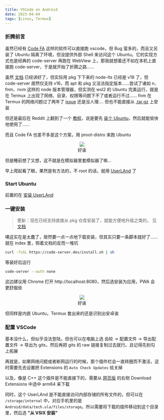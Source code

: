 ```yaml
---
title: VSCode on Android
date: 2023-04-04
tags: [Linux, Termux]
---
```


### 折腾前言

虽然已经有 [Code FA](https://github.com/nightmare-space/vscode_for_android) 这样的软件可以直接跑 vscode，但 Bug 蛮多的，而且又另装了 Ubuntu 隔离了环境，但没提供外部 Shell 来访问这个 Ubuntu。它的实现方式也是经典的 code-server 再跑在 WebView 上，那我就想着还不如在本机上直接跑 code-server，于是就开始了折腾之路......

虽然 [文档](https://coder.com/docs/code-server/latest/termux) 已经讲好了，但实际用 pkg 下下来的 node-lts 已经是 v18 了，但 code-server 居然仅支持 v16，而 apt 和 pkg 又没法指定版本......尝试了诸如 n、fnm、nvm 这样的 node 版本管理器，但实测在 wsl2 的 Ubuntu 完美运行，就是在 Termux 上出现了网络、目录、权限等问题下不了或者运行不过...... fnm 在 Termux 的网络问题过了两年了 [issue](https://github.com/Schniz/fnm/issues/520) 还是没人理.... 但也不能直接从 [.tar.gz](https://github.com/Schniz/fnm/issues/161) 上安装

但还是最后在 Reddit 上翻到了一个 [教程](https://gist.github.com/ppoffice/b9e88c9fd1daf882bc0e7f31221dda01?permalink_comment_id=4339755#gistcomment-4339755)，说是要先 [装个 Ubuntu](./tips/android.md#安装-ubuntu)，然后就能愉快地使用了......

而且 Code FA 也差不多是这个方案，用 proot-distro 来跑 Ubuntu

<figure align="center"><img src="/img/vscode_termux.webp"/><figcaption>
好诶
</figcaption></figure>

但是睡前想了又想，这不就是在模拟器里套模拟器了嘛...

早上爬起看了眼，果然是有方法的，不 root 的话，就用 [UserLAnd](https://play.google.com/store/apps/details?id=tech.ula) 了

### Start Ubuntu

前置的在 [安装 UserLAnd](./tips/android.md#更好的-userland)

### 一键安装

> 更新：现在已经支持直接从 pkg 仓库安装了，就能方便地升级之类的， 见 [文档](https://coder.com/docs/code-server/latest/termux#installation)

噢这实在是太蠢了，居然要一点一点地下载安装，但其实只要一条脚本就好了......就在 index 里，照着文档的反而一堆坑

```bash
curl -fsSL https://code-server.dev/install.sh | sh
```

等装好后运行

```bash
code-server --auth none
```

这边建议用 Chrome 打开 http://localhost:8080，然后选安装为应用，PWA 会更舒服些

<figure align="center"><img src="/img/vscode_ubuntu.webp"/><figcaption>
好诶
</figcaption></figure>

但同样是内嵌 Ubuntu，Termux 套出来的还是识别出安卓诶

### 配置 VSCode

基本没什么，但似乎没法登陆，但也可以在电脑上选 齿轮 -> 配置文件 -> 导出配置文件 -> 导出为 gits，然后再把 gits 的 raw 链接复制过去就行。且记得先别勾上拓展

再就是，如果网络问题或者断网运行的时候，那个插件栏会一直转圈而不激活，这时需要先去设置把 Extensions 的 `Auto Check Updates` 给关掉

以及，像是 C++ 这个插件是不能直接下的，需要从 [网页版](https://marketplace.visualstudio.com/items?itemName=ms-vscode.cpptools) 的右侧 Download Extensions 中选中 arm64 来下载

同时，这个 UserLAnd 是不能直接访问内部存储的所有文件的，但可以在 `/storage/internal` 中，对应手机里的是 `Android/data/tech.ula/files/storage`。所以需要将下载的插件移动到这个目录里，然后选 **"从 VSIX 安装"**
